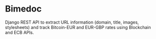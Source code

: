 # Bimedoc

Django REST API to extract URL information (domain, title, images, stylesheets) and track Bitcoin-EUR and EUR-GBP rates using Blockchain and ECB APIs.
